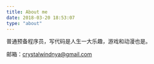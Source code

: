 ```yaml
---
title: About me
date: 2018-03-20 18:53:07
type: "about"
---
```


普通预备程序员，写代码是人生一大乐趣，游戏和动漫也是。

邮箱：crystalwindnya@gmail.com

